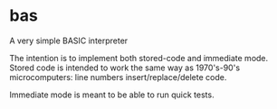 # bas
A very simple BASIC interpreter

The intention is to implement both stored-code and immediate mode. Stored code is intended
to work the same way as 1970's-90's microcomputers: line numbers insert/replace/delete code.

Immediate mode is meant to be able to run quick tests.
